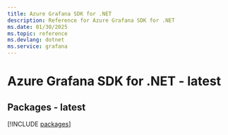 ```yaml
---
title: Azure Grafana SDK for .NET
description: Reference for Azure Grafana SDK for .NET
ms.date: 01/30/2025
ms.topic: reference
ms.devlang: dotnet
ms.service: grafana
---
```

# Azure Grafana SDK for .NET - latest
## Packages - latest
[!INCLUDE [packages](grafana-index.md)]